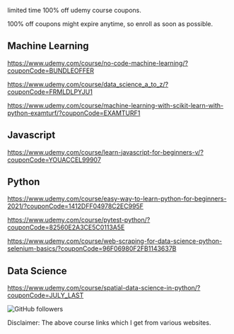 

limited time 100% off udemy course coupons.

100% off coupons might expire anytime, so enroll as soon as possible.

 Machine Learning
-----------------------------
https://www.udemy.com/course/no-code-machine-learning/?couponCode=BUNDLEOFFER

https://www.udemy.com/course/data_science_a_to_z/?couponCode=FRMLDLPYJU1

https://www.udemy.com/course/machine-learning-with-scikit-learn-with-python-examturf/?couponCode=EXAMTURF1

Javascript
-------------------
https://www.udemy.com/course/learn-javascript-for-beginners-v/?couponCode=YOUACCEL99907


Python
-----------------
https://www.udemy.com/course/easy-way-to-learn-python-for-beginners-2021/?couponCode=1412DFF04978C2EC995F

https://www.udemy.com/course/pytest-python/?couponCode=82560E2A3CE5C0113A5E

https://www.udemy.com/course/web-scraping-for-data-science-python-selenium-basics/?couponCode=96F06980F2FB1143637B

Data Science
------------------------
https://www.udemy.com/course/spatial-data-science-in-python/?couponCode=JULY_LAST


<img alt="GitHub followers" src="https://img.shields.io/github/followers/josepraveen?style=social">


Disclaimer: The above course links which I get from various websites. 






